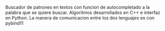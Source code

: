Buscador de patrones en textos con funcion de autocompletado a la palabra que se quiere buscar.
Algoritmos desarrollados en C++ e interfaz en Python. La manera de comunicacion entre los dos lenguajes es con pybind11